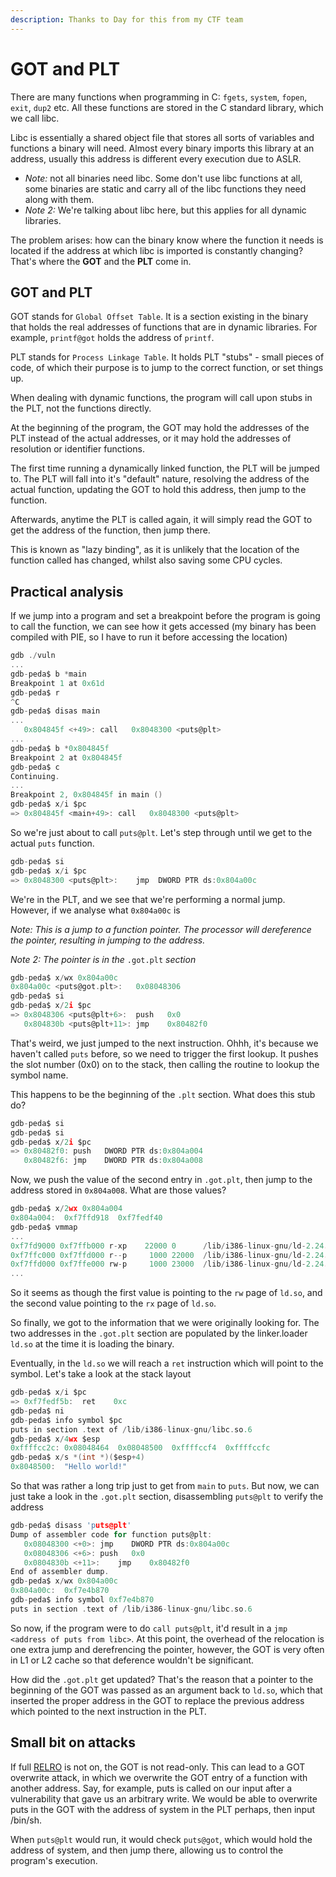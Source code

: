 ```yaml
---
description: Thanks to Day for this from my CTF team
---
```


# GOT and PLT

There are many functions when programming in C: `fgets`, `system`, `fopen`, `exit`, `dup2` etc. All these functions are stored in the C standard library, which we call libc.

Libc is essentially a shared object file that stores all sorts of variables and functions a binary will need. Almost every binary imports this library at an address, usually this address is different every execution due to ASLR.

* _Note:_ not all binaries need libc. Some don't use libc functions at all, some binaries are static and carry all of the libc functions they need along with them.
*  _Note 2:_ We're talking about libc here, but this applies for all dynamic libraries.

The problem arises: how can the binary know where the function it needs is located if the address at which libc is imported is constantly changing? That's where the **GOT** and the **PLT** come in.

## GOT and PLT

GOT stands for `Global Offset Table`. It is a section existing in the binary that holds the real addresses of functions that are in dynamic libraries. For example, `printf@got` holds the address of `printf`.

PLT stands for `Process Linkage Table`. It holds PLT "stubs" - small pieces of code, of which their purpose is to jump to the correct function, or set things up.

When dealing with dynamic functions, the program will call upon stubs in the PLT, not the functions directly.

At the beginning of the program, the GOT may hold the addresses of the PLT instead of the actual addresses, or it may hold the addresses of resolution or identifier functions.

The first time running a dynamically linked function, the PLT will be jumped to. The PLT will fall into it's "default" nature, resolving the address of the actual function, updating the GOT to hold this address, then jump to the function.

Afterwards, anytime the PLT is called again, it will simply read the GOT to get the address of the function, then jump there.

This is known as "lazy binding", as it is unlikely that the location of the function called has changed, whilst also saving some CPU cycles.

## Practical analysis

If we jump into a program and set a breakpoint before the program is going to call the function, we can see how it gets accessed \(my binary has been compiled with PIE, so I have to run it before accessing the location\)

```c
gdb ./vuln
...
gdb-peda$ b *main
Breakpoint 1 at 0x61d
gdb-peda$ r
^C
gdb-peda$ disas main
...
   0x804845f <+49>:	call   0x8048300 <puts@plt>
...
gdb-peda$ b *0x804845f
Breakpoint 2 at 0x804845f
gdb-peda$ c
Continuing.
...
Breakpoint 2, 0x804845f in main ()
gdb-peda$ x/i $pc
=> 0x804845f <main+49>:	call   0x8048300 <puts@plt>
```

So we're just about to call `puts@plt`. Let's step through until we get to the actual `puts` function.

```c
gdb-peda$ si
gdb-peda$ x/i $pc
=> 0x8048300 <puts@plt>:	jmp  DWORD PTR ds:0x804a00c
```

We're in the PLT, and we see that we're performing a normal jump. However, if we analyse what `0x804a00c` is

_Note: This is a jump to a function pointer. The processor will dereference the pointer, resulting in jumping to the address._

_Note 2: The pointer is in the_ `.got.plt` _section_

```c
gdb-peda$ x/wx 0x804a00c
0x804a00c <puts@got.plt>:	0x08048306
gdb-peda$ si
gdb-peda$ x/2i $pc
=> 0x8048306 <puts@plt+6>:	push   0x0
   0x804830b <puts@plt+11>:	jmp    0x80482f0
```

That's weird, we just jumped to the next instruction. Ohhh, it's because we haven't called `puts` before, so we need to trigger the first lookup. It pushes the slot number \(0x0\) on to the stack, then calling the routine to lookup the symbol name.

This happens to be the beginning of the `.plt` section. What does this stub do?

```c
gdb-peda$ si
gdb-peda$ si
gdb-peda$ x/2i $pc
=> 0x80482f0: push   DWORD PTR ds:0x804a004
   0x80482f6: jmp    DWORD PTR ds:0x804a008
```

Now, we push the value of the second entry in `.got.plt`, then jump to the address stored in `0x804a008`. What are those values?

```c
gdb-peda$ x/2wx 0x804a004
0x804a004:  0xf7ffd918  0xf7fedf40
gdb-peda$ vmmap
...
0xf7fd9000 0xf7ffb000 r-xp    22000 0      /lib/i386-linux-gnu/ld-2.24.so
0xf7ffc000 0xf7ffd000 r--p     1000 22000  /lib/i386-linux-gnu/ld-2.24.so
0xf7ffd000 0xf7ffe000 rw-p     1000 23000  /lib/i386-linux-gnu/ld-2.24.so
...
```

So it seems as though the first value is pointing to the `rw` page of `ld.so`, and the second value pointing to the `rx` page of `ld.so`.

So finally, we got to the information that we were originally looking for. The two addresses in the `.got.plt` section are populated by the linker.loader `ld.so` at the time it is loading the binary.

Eventually, in the `ld.so` we will reach a `ret` instruction which will point to the symbol. Let's take a look at the stack layout

```c
gdb-peda$ x/i $pc
=> 0xf7fedf5b:  ret    0xc
gdb-peda$ ni
gdb-peda$ info symbol $pc
puts in section .text of /lib/i386-linux-gnu/libc.so.6
gdb-peda$ x/4wx $esp
0xffffcc2c: 0x08048464  0x08048500  0xffffccf4  0xffffccfc
gdb-peda$ x/s *(int *)($esp+4)
0x8048500:  "Hello world!"
```

So that was rather a long trip just to get from `main` to `puts`. But now, we can just take a look in the `.got.plt` section, disassembling `puts@plt` to verify the address

```c
gdb-peda$ disass 'puts@plt'
Dump of assembler code for function puts@plt:
   0x08048300 <+0>:	jmp    DWORD PTR ds:0x804a00c
   0x08048306 <+6>:	push   0x0
   0x0804830b <+11>:	jmp    0x80482f0
End of assembler dump.
gdb-peda$ x/wx 0x804a00c
0x804a00c:	0xf7e4b870
gdb-peda$ info symbol 0xf7e4b870
puts in section .text of /lib/i386-linux-gnu/libc.so.6
```

So now, if the program were to do `call puts@plt`, it'd result in a `jmp <address of puts from libc>`. At this point, the overhead of the relocation is one extra jump and derefrencing the pointer, however, the GOT is very often in L1 or L2 cache so that deference wouldn't be significant.

How did the `.got.plt` get updated? That's the reason that a pointer to the beginning of the GOT was passed as an argument back to `ld.so`, which that inserted the proper address in the GOT to replace the previous address which pointed to the next instruction in the PLT.

## Small bit on attacks

If full [RELRO](../untitled/relro.md) is not on, the GOT is not read-only. This can lead to a GOT overwrite attack, in which we overwrite the GOT entry of a function with another address. Say, for example, puts is called on our input after a vulnerability that gave us an arbitrary write. We would be able to overwrite puts in the GOT with the address of system in the PLT perhaps, then input /bin/sh.

When `puts@plt` would run, it would check `puts@got`, which would hold the address of system, and then jump there, allowing us to control the program's execution.

